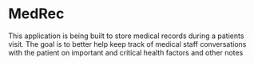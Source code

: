 # MedRec
This application is being built to store medical records during a patients visit. The goal is to better help keep track of medical staff conversations with the patient on important and critical health factors and other notes
